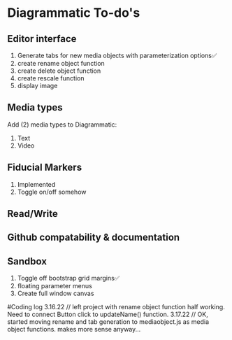 # Diagrammatic To-do's
## Editor interface
1. Generate tabs for new media objects with parameterization options✅
2. create rename object function
3. create delete object function
4. create rescale function
5. display image


## Media types
Add (2) media types to Diagrammatic:
1. Text
2. Video

## Fiducial Markers
1. Implemented
2. Toggle on/off somehow

## Read/Write

## Github compatability & documentation

## Sandbox
1. Toggle off bootstrap grid margins✅
2. floating parameter menus
3. Create full window canvas


#Coding log
3.16.22 // left project with rename object function half working. Need to connect Button click to updateName() function.
3.17.22 // OK, started moving rename and tab generation to mediaobject.js as media object functions. makes more sense anyway...
